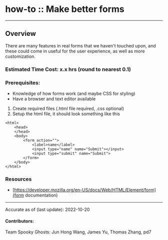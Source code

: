 # how-to :: Make better forms
---
## Overview
There are many features in real forms that we haven't touched upon, and these could come in useful for the user experience, as well as more customization. 

### Estimated Time Cost: x.x hrs (round to nearest 0.1)

### Prerequisites:

- Knowledge of how forms work (and maybe CSS for styling)
- Have a browser and text editor available

1. Create required files (.html file required, .css optional)
1. Setup the html file, it should look something like this
```
<html>
	<head>
	</head>
	<body>
		<form action="">
			<label>name</label>
			<input type="name" name="Submit"></input>
			<input type="submit" name="Submit">
		</form>
	</body>
</html>
```


### Resources
* [https://developer.mozilla.org/en-US/docs/Web/HTML/Element/form](form documentation)

---

Accurate as of (last update): 2022-10-20

#### Contributors:  
Team Spooky Ghosts: Jun Hong Wang, James Yu, Thomas Zhang, pd7  
